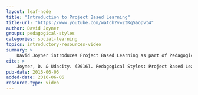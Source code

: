 ```yaml
---
layout: leaf-node
title: "Introduction to Project Based Learning"
title-url: "https://www.youtube.com/watch?v=2tKqSaopvt4"
author: David Joyner
groups: pedagogical-styles
categories: social-learning
topics: introductory-resources-video
summary: >
    David Joyner introduces Project Based Learning as part of Pedagogical Styles.
cite: >
    Joyner, D. & Udacity. (2016). Pedagogical Styles: Project Based Learning Introductory Video. Retrieved from https://www.youtube.com/watch?v=2tKqSaopvt4
pub-date: 2016-06-06
added-date: 2016-06-06
resource-type: video
---
```

